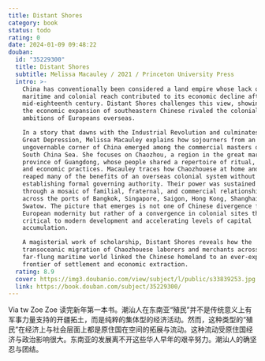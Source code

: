 ```yaml
---
title: Distant Shores
category: book
status: todo
rating: 0
date: 2024-01-09 09:48:22
douban:
  id: "35229300"
  title: Distant Shores
  subtitle: Melissa Macauley / 2021 / Princeton University Press
  intro: >-
    China has conventionally been considered a land empire whose lack of
    maritime and colonial reach contributed to its economic decline after the
    mid-eighteenth century. Distant Shores challenges this view, showing that
    the economic expansion of southeastern Chinese rivaled the colonial
    ambitions of Europeans overseas.

    In a story that dawns with the Industrial Revolution and culminates in the
    Great Depression, Melissa Macauley explains how sojourners from an
    ungovernable corner of China emerged among the commercial masters of the
    South China Sea. She focuses on Chaozhou, a region in the great maritime
    province of Guangdong, whose people shared a repertoire of ritual, cultural,
    and economic practices. Macauley traces how Chaozhouese at home and abroad
    reaped many of the benefits of an overseas colonial system without
    establishing formal governing authority. Their power was sustained instead
    through a mosaic of familial, fraternal, and commercial relationships spread
    across the ports of Bangkok, Singapore, Saigon, Hong Kong, Shanghai, and
    Swatow. The picture that emerges is not one of Chinese divergence from
    European modernity but rather of a convergence in colonial sites that were
    critical to modern development and accelerating levels of capital
    accumulation.

    A magisterial work of scholarship, Distant Shores reveals how the
    transoceanic migration of Chaozhouese laborers and merchants across a
    far-flung maritime world linked the Chinese homeland to an ever-expanding
    frontier of settlement and economic extraction.
  rating: 8.9
  cover: https://img3.doubanio.com/view/subject/l/public/s33839253.jpg
  link: https://book.douban.com/subject/35229300/
---
```


Via tw Zoe Zoe 读完新年第一本书。潮汕人在东南亚“殖民”并不是传统意义上有军事力量支持的开疆拓土，而是纯粹的集体型的经济活动。然而，这种类型的“殖民”在经济上与社会层面上都是原住国在空间的拓展与流动。这种流动受原住国经济与政治影响很大。东南亚的发展离不开这些华人早年的艰辛努力。潮汕人的确坚忍与团结。
